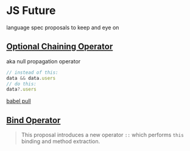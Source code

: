 # JS Future

language spec proposals to keep and eye on

## [Optional Chaining Operator](https://github.com/tc39/proposal-optional-chaining)

aka null propagation operator

```javascript
// instead of this:
data && data.users
// do this:
data?.users
```

[babel pull](https://github.com/babel/babel/pull/5813)

## [Bind Operator](https://github.com/tc39/proposal-bind-operator)

> This proposal introduces a new operator `::` which performs `this` binding and method extraction.
